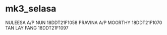# mk3_selasa
NULEESA A/P NUN 18DDT21F1058
PRAVINA A/P MOORTHY 18DDT21F1070
TAN LAY FANG 18DDT21F1097
